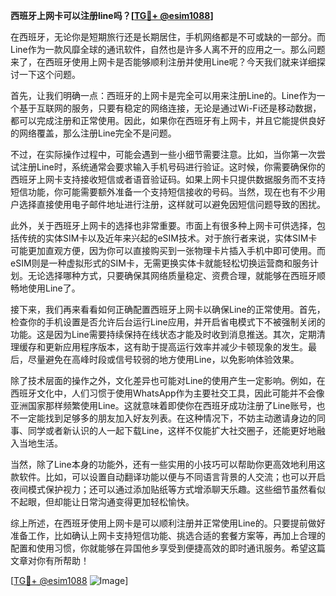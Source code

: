 **西班牙上网卡可以注册line吗？[[TG💪+ @esim1088](https://t.me/s/esim1088)]**

在西班牙，无论你是短期旅行还是长期居住，手机网络都是不可或缺的一部分。而Line作为一款风靡全球的通讯软件，自然也是许多人离不开的应用之一。那么问题来了，在西班牙使用上网卡是否能够顺利注册并使用Line呢？今天我们就来详细探讨一下这个问题。

首先，让我们明确一点：西班牙的上网卡是完全可以用来注册Line的。Line作为一个基于互联网的服务，只要有稳定的网络连接，无论是通过Wi-Fi还是移动数据，都可以完成注册和正常使用。因此，如果你在西班牙有上网卡，并且它能提供良好的网络覆盖，那么注册Line完全不是问题。

不过，在实际操作过程中，可能会遇到一些小细节需要注意。比如，当你第一次尝试注册Line时，系统通常会要求输入手机号码进行验证。这时候，你需要确保你的西班牙上网卡支持接收短信或者语音验证码。如果上网卡只提供数据服务而不支持短信功能，你可能需要额外准备一个支持短信接收的号码。当然，现在也有不少用户选择直接使用电子邮件地址进行注册，这样就可以避免因短信问题导致的困扰。

此外，关于西班牙上网卡的选择也非常重要。市面上有很多种上网卡可供选择，包括传统的实体SIM卡以及近年来兴起的eSIM技术。对于旅行者来说，实体SIM卡可能更加直观方便，因为你可以直接购买到一张物理卡片插入手机中即可使用。而eSIM则是一种虚拟形式的SIM卡，无需更换实体卡就能轻松切换运营商和服务计划。无论选择哪种方式，只要确保其网络质量稳定、资费合理，就能够在西班牙顺畅地使用Line了。

接下来，我们再来看看如何正确配置西班牙上网卡以确保Line的正常使用。首先，检查你的手机设置是否允许后台运行Line应用，并开启省电模式下不被强制关闭的功能。这是因为Line需要持续保持在线状态才能及时收到消息推送。其次，定期清理缓存和更新应用程序版本，这有助于提高运行效率并减少卡顿现象的发生。最后，尽量避免在高峰时段或信号较弱的地方使用Line，以免影响体验效果。

除了技术层面的操作之外，文化差异也可能对Line的使用产生一定影响。例如，在西班牙文化中，人们习惯于使用WhatsApp作为主要社交工具，因此可能并不会像亚洲国家那样频繁使用Line。这就意味着即使你在西班牙成功注册了Line账号，也不一定能找到足够多的朋友加入好友列表。在这种情况下，不妨主动邀请身边的同事、同学或者新认识的人一起下载Line，这样不仅能扩大社交圈子，还能更好地融入当地生活。

当然，除了Line本身的功能外，还有一些实用的小技巧可以帮助你更高效地利用这款软件。比如，可以设置自动翻译功能以便与不同语言背景的人交流；也可以开启夜间模式保护视力；还可以通过添加贴纸等方式增添聊天乐趣。这些细节虽然看似不起眼，但却能让日常沟通变得更加轻松愉快。

综上所述，在西班牙使用上网卡是可以顺利注册并正常使用Line的。只要提前做好准备工作，比如确认上网卡支持短信功能、挑选合适的套餐方案等，再加上合理的配置和使用习惯，你就能够在异国他乡享受到便捷高效的即时通讯服务。希望这篇文章对你有所帮助！

[[TG💪+ @esim1088](https://t.me/s/esim1088) ![Image](https://i.postimg.cc/4NQfJmqS/Snipaste-2025-05-13-00-14-12.png)]